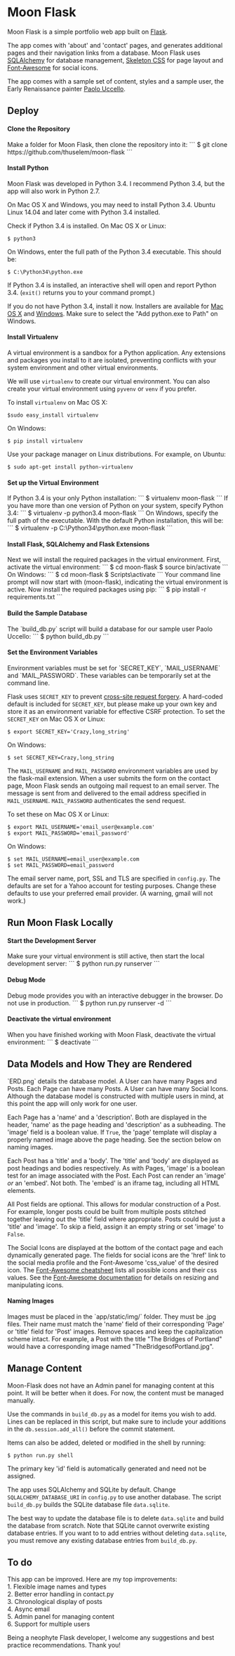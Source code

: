 # Moon Flask

Moon Flask is a simple portfolio web app built on [Flask](http://flask.pocoo.org/). 

The app comes with 'about' and 'contact' pages, and generates additional pages and their navigation links from a database. Moon Flask uses [SQLAlchemy](http://www.sqlalchemy.org/) for database management, [Skeleton CSS](http://getskeleton.com/) for page layout and [Font-Awesome](https://fortawesome.github.io/Font-Awesome/) for social icons.

The app comes with a sample set of content, styles and a sample user, the Early Renaissance painter [Paolo Uccello](https://en.wikipedia.org/wiki/Paolo_Uccello).

<h2>Deploy</h2>
<h4>Clone the Repository</h4>
Make a folder for Moon Flask, then clone the repository into it:
```
$ git clone https://github.com/thuselem/moon-flask
```
<h4>Install Python</h4>
Moon Flask was developed in Python 3.4. I recommend Python 3.4, but the app will also work in Python 2.7.

On Mac OS X and Windows, you may need to install Python 3.4. Ubuntu Linux 14.04 and later come with Python 3.4 installed. 

Check if Python 3.4 is installed. On Mac OS X or Linux:
```
$ python3
```
On Windows, enter the full path of the Python 3.4 executable. This should be:
```
$ C:\Python34\python.exe
```
If Python 3.4 is installed, an interactive shell will open and report Python 3.4. (`exit()` returns you to your command prompt.)

If you do not have Python 3.4, install it now. Installers are available for [Mac OS X](https://www.python.org/downloads/release/python-343/) and [Windows](https://www.python.org/downloads/release/python-343/). Make sure to select the "Add python.exe to Path" on Windows.

<h4>Install Virtualenv</h4>
A virtual environment is a sandbox for a Python application. Any extensions and packages you install to it are isolated, preventing conflicts with your system environment and other virtual environments.

We will use `virtualenv` to create our virtual environment. You can also create your virtual environment using `pyvenv` or `venv` if you prefer.

To install `virtualenv` on Mac OS X:
```
$sudo easy_install virtualenv
```
On Windows:
```
$ pip install virtualenv
```
Use your package manager on Linux distributions. For example, on Ubuntu:
```
$ sudo apt-get install python-virtualenv
```
<h4>Set up the Virtual Environment</h4>
If Python 3.4 is your only Python installation:
```
$ virtualenv moon-flask
```
If you have more than one version of Python on your system, specify Python 3.4:
```
$ virtualenv -p python3.4 moon-flask
```
On Windows, specify the full path of the executable. With the default Python installation, this will be:
```
$ virtualenv -p C:\Python34\python.exe moon-flask
```

<h4>Install Flask, SQLAlchemy and Flask Extensions</h4>
Next we will install the required packages in the virtual environment. First, activate the virtual environment:
```
$ cd moon-flask
$ source bin/activate
```
On Windows:
```
$ cd moon-flask
$ Scripts\activate
```
Your command line prompt will now start with (moon-flask), indicating the virtual environment is active. Now install the required packages using pip:
```
$ pip install -r requirements.txt
```

<h4>Build the Sample Database</h4>
The `build_db.py` script will build a database for our sample user Paolo Uccello:
```
$ python build_db.py
```

<h4>Set the Environment Variables</h4>
Environment variables must be set for `SECRET_KEY`, `MAIL_USERNAME` and `MAIL_PASSWORD`. These variables can be temporarily set at the command line.

Flask uses `SECRET_KEY` to prevent [cross-site request forgery](https://en.wikipedia.org/wiki/Cross-site_request_forgery). A hard-coded default is included for `SECRET_KEY`, but please make up your own key and store it as an environment variable for effective CSRF protection. To set the `SECRET_KEY` on Mac OS X or Linux:
```
$ export SECRET_KEY='Crazy,long_string'
```
On Windows:
```
$ set SECRET_KEY=Crazy,long_string
```
The `MAIL_USERNAME` and `MAIL_PASSWORD` environment variables are used by the flask-mail extension. When a user submits the form on the contact page, Moon Flask sends an outgoing mail request to an email server. The message is sent from and delivered to the email address specified in `MAIL_USERNAME`. `MAIL_PASSWORD` authenticates the send request.

To set these on Mac OS X or Linux:
```
$ export MAIL_USERNAME='email_user@example.com'
$ export MAIL_PASSWORD='email_password'
```
On Windows:
```
$ set MAIL_USERNAME=email_user@example.com
$ set MAIL_PASSWORD=email_password
```

The email server name, port, SSL and TLS are specified in `config.py`. The defaults are set for a Yahoo account for testing purposes. Change these defaults to use your preferred email provider. (A warning, gmail will not work.)

<h2>Run Moon Flask Locally</h2>
<h4>Start the Development Server</h4>
Make sure your virtual environment is still active, then start the local development server:
```
$ python run.py runserver
```
<h4>Debug Mode</h4>
Debug mode provides you with an interactive debugger in the browser. Do not use in production.
```
$ python run.py runserver -d
```
<h4>Deactivate the virtual environment</h4>
When you have finished working with Moon Flask, deactivate the virtual environment:
```
$ deactivate
```

<h2>Data Models and How They are Rendered</h2>
`ERD.png` details the database model. A User can have many Pages and Posts. Each Page can have many Posts. A User can have many Social Icons. Although the database model is constructed with multiple users in mind, at this point the app will only work for one user.

Each Page has a 'name' and a 'description'. Both are displayed in the header, 'name' as the page heading and 'description' as a subheading. The 'image' field is a boolean value. If `True`, the 'page' template will display a properly named image above the page heading. See the section below on naming images.

Each Post has a 'title' and a 'body'. The 'title' and 'body' are displayed as post headings and bodies respectively. As with Pages, 'image' is a boolean test for an image associated with the Post. Each Post can render an 'image' <i>or</i> an 'embed'. Not both. The 'embed' is an iframe tag, including all HTML elements.

All Post fields are optional. This allows for modular construction of a Post. For example, longer posts could be built from multiple posts stitched together leaving out the 'title' field where appropriate. Posts could be just a 'title' and 'image'. To skip a field, assign it an empty string or set 'image' to `False`.

The Social Icons are displayed at the bottom of the contact page and each dynamically generated page. The fields for social icons are the 'href' link to the social media profile and the Font-Awesome 'css_value' of the desired icon. The [Font-Awesome cheatsheet](https://fortawesome.github.io/Font-Awesome/cheatsheet/) lists all possible icons and their css values. See the [Font-Awesome documentation](http://fontawesome.io/examples/) for details on resizing and manipulating icons.

<h4>Naming Images</h4>
Images must be placed in the `app/static/img/` folder. They must be .jpg files. Their name must match the 'name' field of their corresponding 'Page' or 'title' field for 'Post' images. Remove spaces and keep the capitalization scheme intact. For example, a Post with the title "The Bridges of Portland" would have a corresponding image named "TheBridgesofPortland.jpg".

<h2>Manage Content</h2>
Moon-Flask does not have an Admin panel for managing content at this point. It will be better when it does. For now, the content must be managed manually.

Use the commands in `build_db.py` as a model for items you wish to add. Lines can be replaced in this script, but make sure to include your additions in the `db.session.add_all()` before the commit statement. 

Items can also be added, deleted or modified in the shell by running:
```
$ python run.py shell
```
The primary key 'id' field is automatically generated and need not be assigned.

The app uses SQLAlchemy and SQLite by default. Change `SQLALCHEMY_DATABASE_URI` in `config.py` to use another database. The script `build_db.py` builds the SQLite database file `data.sqlite`.

The best way to update the database file is to delete `data.sqlite` and build the database from scratch. Note that SQLite cannot overwrite existing database entries. If you want to to add entries without deleting `data.sqlite`, you must remove any existing database entries from `build_db.py`.

<h2>To do</h2>
This app can be improved. Here are my top improvements:<br/>
1. Flexible image names and types<br/> 
2. Better error handling in contact.py<br/>
3. Chronological display of posts<br/>
4. Async email<br/>
5. Admin panel for managing content<br/>
6. Support for multiple users

Being a neophyte Flask developer, I welcome any suggestions and best practice recommendations. Thank you!
